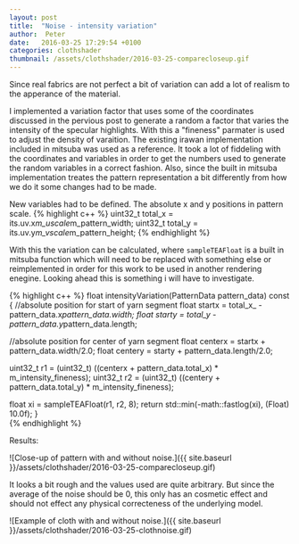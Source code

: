 ```yaml
---
layout: post
title:  "Noise - intensity variation"
author:  Peter
date:   2016-03-25 17:29:54 +0100
categories: clothshader
thumbnail: /assets/clothshader/2016-03-25-comparecloseup.gif
---
```


Since real fabrics are not perfect a bit of variation can add a lot of realism to the apperance of the material.

I implemented a variation factor that uses some of the coordinates discussed in the pervious post to generate a random a factor that varies the intensity of the specular highlights. With this a "fineness" parmater is used to adjust the density of varaition. The existing irawan implementation included in mitsuba was used as a reference. It took a lot of fiddeling with the coordinates and variables in order to get the numbers used to generate the random variables in a correct fashion. Also, since the built in mitsuba implementation treates the pattern representation a bit differently from how we do it some changes had to be made.

New variables had to be defined. The absolute x and y positions in pattern scale.
{% highlight c++ %}
uint32_t total_x = its.uv.x*m_uscale*m_pattern_width;
uint32_t total_y = its.uv.y*m_vscale*m_pattern_height;
{% endhighlight %}

With this the variation can be calculated, where `sampleTEAFloat` is a built in mitsuba function which will need to be replaced with something else or reimplemented in order for this work to be  used in another rendering enegine. Looking ahead this is something i will have to investigate.

{% highlight c++ %}
float intensityVariation(PatternData pattern_data) const {
  //absolute position for start of yarn segment
  float startx = total_x_ - pattern_data.x*pattern_data.width;
  float starty = total_y - pattern_data.y*pattern_data.length;

  //absolute position for center of yarn segment
  float centerx = startx + pattern_data.width/2.0;
  float centery = starty + pattern_data.length/2.0;

  uint32_t r1 = (uint32_t) ((centerx + pattern_data.total_x) 
          * m_intensity_fineness);
  uint32_t r2 = (uint32_t) ((centery + pattern_data.total_y) 
          * m_intensity_fineness);
        
  float xi = sampleTEAFloat(r1, r2, 8);
  return std::min(-math::fastlog(xi), (Float) 10.0f);
}       
{% endhighlight %}

Results:

![Close-up of pattern with and without noise.]({{ site.baseurl }}/assets/clothshader/2016-03-25-comparecloseup.gif)

It looks a bit rough and the values used are quite arbitrary. But since the average of the noise should be 0, this only has an cosmetic effect and should not effect any physical correcteness of the underlying model.

![Example of cloth with and without noise.]({{ site.baseurl }}/assets/clothshader/2016-03-25-clothnoise.gif)



